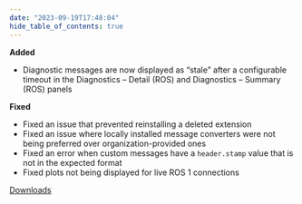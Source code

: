 ```yaml
---
date: "2023-09-19T17:48:04"
hide_table_of_contents: true
---
```


**Added**

- Diagnostic messages are now displayed as “stale” after a configurable timeout in the Diagnostics – Detail (ROS) and Diagnostics – Summary (ROS) panels

**Fixed**

- Fixed an issue that prevented reinstalling a deleted extension
- Fixed an issue where locally installed message converters were not being preferred over organization-provided ones
- Fixed an error when custom messages have a `header.stamp` value that is not in the expected format
- Fixed plots not being displayed for live ROS 1 connections

[Downloads](https://github.com/foxglove/studio/releases/tag/v1.71.0)
